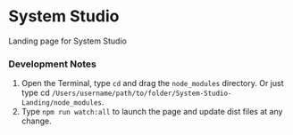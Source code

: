 # System Studio #

Landing page for System Studio

### Development Notes ###

1. Open the Terminal, type `cd` and drag the `node_modules` directory. Or just type cd `/Users/username/path/to/folder/System-Studio-Landing/node_modules`.
2. Type `npm run watch:all` to launch the page and update dist files at any change.
